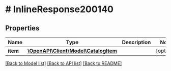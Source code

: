 # # InlineResponse200140

## Properties

Name | Type | Description | Notes
------------ | ------------- | ------------- | -------------
**item** | [**\OpenAPI\Client\Model\CatalogItem**](CatalogItem.md) |  | [optional]

[[Back to Model list]](../../README.md#models) [[Back to API list]](../../README.md#endpoints) [[Back to README]](../../README.md)
